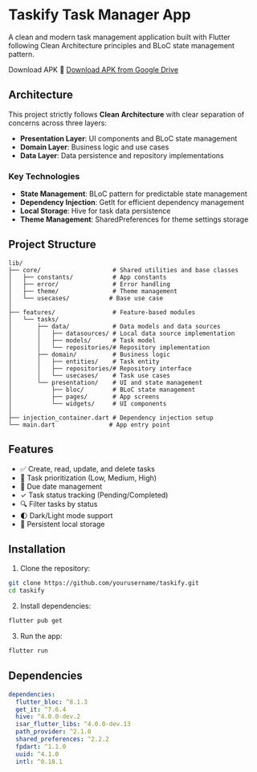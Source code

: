 # Taskify Task Manager App

A clean and modern task management application built with Flutter following Clean Architecture principles and BLoC state management pattern.

Download APK
📱 [Download APK from Google Drive](https://drive.google.com/drive/folders/1M1dXocGdBq69RDQvBgWFzOz8xaxq5ygU?usp=drive_link)

## Architecture

This project strictly follows **Clean Architecture** with clear separation of concerns across three layers:

- **Presentation Layer**: UI components and BLoC state management
- **Domain Layer**: Business logic and use cases
- **Data Layer**: Data persistence and repository implementations

### Key Technologies
- **State Management**: BLoC pattern for predictable state management
- **Dependency Injection**: GetIt for efficient dependency management
- **Local Storage**: Hive for task data persistence
- **Theme Management**: SharedPreferences for theme settings storage

## Project Structure

```
lib/
├── core/                    # Shared utilities and base classes
│   ├── constants/           # App constants
│   ├── error/               # Error handling
│   ├── theme/               # Theme management
│   └── usecases/           # Base use case
│
├── features/                # Feature-based modules
│   └── tasks/
│       ├── data/            # Data models and data sources
│       │   ├── datasources/ # Local data source implementation
│       │   ├── models/      # Task model
│       │   └── repositories/# Repository implementation
│       ├── domain/          # Business logic
│       │   ├── entities/    # Task entity
│       │   ├── repositories/# Repository interface
│       │   └── usecases/    # Task use cases
│       └── presentation/    # UI and state management
│           ├── bloc/        # BLoC state management
│           ├── pages/       # App screens
│           └── widgets/     # UI components
│
├── injection_container.dart # Dependency injection setup
└── main.dart               # App entry point
```

## Features

- ✅ Create, read, update, and delete tasks
- 🎯 Task prioritization (Low, Medium, High)
- 📅 Due date management
- ✓ Task status tracking (Pending/Completed)
- 🔍 Filter tasks by status
- 🌓 Dark/Light mode support
- 💾 Persistent local storage

## Installation

1. Clone the repository:
```bash
git clone https://github.com/yourusername/taskify.git
cd taskify
```

2. Install dependencies:
```bash
flutter pub get
```

3. Run the app:
```bash
flutter run
```

## Dependencies

```yaml
dependencies:
  flutter_bloc: ^8.1.3
  get_it: ^7.6.4
  hive: ^4.0.0-dev.2
  isar_flutter_libs: ^4.0.0-dev.13
  path_provider: ^2.1.0
  shared_preferences: ^2.2.2
  fpdart: ^1.1.0
  uuid: ^4.1.0
  intl: ^0.18.1
```
